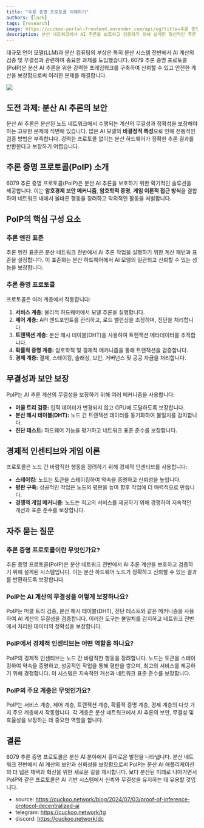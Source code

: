 ```yaml
---
title: "추론 증명 프로토콜 이해하기"
authors: [lark]
tags: [research]
image: https://cuckoo-portal-frontend.onrender.com/api/og?title=추론 증명 프로토콜 이해하기
description: 분산 네트워크에서 AI 추론을 보호하고 검증하기 위해 설계된 혁신적인 추론 증명 프로토콜을 탐구합니다. 이 프로토콜이 분산 AI 컴퓨팅의 고유한 문제를 어떻게 해결하는지 알아보세요.
---
```


대규모 언어 모델(LLM)과 분산 컴퓨팅의 부상은 특히 분산 시스템 전반에서 AI 계산의 검증 및 무결성과 관련하여 중요한 과제를 도입했습니다. 6079 추론 증명 프로토콜(PoIP)은 분산 AI 추론을 위한 강력한 프레임워크를 구축하여 신뢰할 수 있고 안전한 계산을 보장함으로써 이러한 문제를 해결합니다.

![](https://cuckoo-network.b-cdn.net/2024-07-03-proof-of-inference-protocol-decentralized-ai.webp)

## 도전 과제: 분산 AI 추론의 보안

분산 AI 추론은 분산된 노드 네트워크에서 수행되는 계산의 무결성과 정확성을 보장해야 하는 고유한 문제에 직면해 있습니다. 많은 AI 모델의 **비결정적 특성**으로 인해 전통적인 검증 방법은 부족합니다. 강력한 프로토콜 없이는 분산 하드웨어가 정확한 추론 결과를 반환한다고 보장하기 어렵습니다.

## 추론 증명 프로토콜(PoIP) 소개

6079 추론 증명 프로토콜(PoIP)은 분산 AI 추론을 보호하기 위한 획기적인 솔루션을 제공합니다. 이는 **암호경제 보안 메커니즘**, **암호학적 증명**, **게임 이론적 접근 방식**을 결합하여 네트워크 내에서 올바른 행동을 장려하고 악의적인 활동을 처벌합니다.

## PoIP의 핵심 구성 요소

### 추론 엔진 표준

추론 엔진 표준은 분산 네트워크 전반에서 AI 추론 작업을 실행하기 위한 계산 패턴과 표준을 설정합니다. 이 표준화는 분산 하드웨어에서 AI 모델의 일관되고 신뢰할 수 있는 성능을 보장합니다.

### 추론 증명 프로토콜

프로토콜은 여러 계층에서 작동합니다:
1. **서비스 계층:** 물리적 하드웨어에서 모델 추론을 실행합니다.
2. **제어 계층:** API 엔드포인트를 관리하고, 로드 밸런싱을 조정하며, 진단을 처리합니다.
3. **트랜잭션 계층:** 분산 해시 테이블(DHT)을 사용하여 트랜잭션 메타데이터를 추적합니다.
4. **확률적 증명 계층:** 암호학적 및 경제적 메커니즘을 통해 트랜잭션을 검증합니다.
5. **경제 계층:** 결제, 스테이킹, 슬래싱, 보안, 거버넌스 및 공공 자금을 처리합니다.

## 무결성과 보안 보장

PoIP는 AI 추론 계산의 무결성을 보장하기 위해 여러 메커니즘을 사용합니다:
- **머클 트리 검증:** 입력 데이터가 변경되지 않고 GPU에 도달하도록 보장합니다.
- **분산 해시 테이블(DHT):** 노드 간 트랜잭션 데이터를 동기화하여 불일치를 감지합니다.
- **진단 테스트:** 하드웨어 기능을 평가하고 네트워크 표준 준수를 보장합니다.

## 경제적 인센티브와 게임 이론

프로토콜은 노드 간 바람직한 행동을 장려하기 위해 경제적 인센티브를 사용합니다:
- **스테이킹:** 노드는 토큰을 스테이킹하여 약속을 증명하고 신뢰성을 높입니다.
- **평판 구축:** 성공적인 작업은 노드의 평판을 높여 향후 작업에 더 매력적으로 만듭니다.
- **경쟁적 게임 메커니즘:** 노드는 최고의 서비스를 제공하기 위해 경쟁하여 지속적인 개선과 표준 준수를 보장합니다.

## 자주 묻는 질문

### 추론 증명 프로토콜이란 무엇인가요?

추론 증명 프로토콜(PoIP)은 분산 네트워크 전반에서 AI 추론 계산을 보호하고 검증하기 위해 설계된 시스템입니다. 이는 분산 하드웨어 노드가 정확하고 신뢰할 수 있는 결과를 반환하도록 보장합니다.

### PoIP는 AI 계산의 무결성을 어떻게 보장하나요?

PoIP는 머클 트리 검증, 분산 해시 테이블(DHT), 진단 테스트와 같은 메커니즘을 사용하여 AI 계산의 무결성을 검증합니다. 이러한 도구는 불일치를 감지하고 네트워크 전반에서 처리된 데이터의 정확성을 보장합니다.

### PoIP에서 경제적 인센티브는 어떤 역할을 하나요?

PoIP의 경제적 인센티브는 노드 간 바람직한 행동을 장려합니다. 노드는 토큰을 스테이킹하여 약속을 증명하고, 성공적인 작업을 통해 평판을 쌓으며, 최고의 서비스를 제공하기 위해 경쟁합니다. 이 시스템은 지속적인 개선과 네트워크 표준 준수를 보장합니다.

### PoIP의 주요 계층은 무엇인가요?

PoIP는 서비스 계층, 제어 계층, 트랜잭션 계층, 확률적 증명 계층, 경제 계층의 다섯 가지 주요 계층에서 작동합니다. 각 계층은 분산 네트워크에서 AI 추론의 보안, 무결성 및 효율성을 보장하는 데 중요한 역할을 합니다.

## 결론

6079 추론 증명 프로토콜은 분산 AI 분야에서 흥미로운 발전을 나타냅니다. 분산 네트워크 전반에서 AI 계산의 보안과 신뢰성을 보장함으로써 PoIP는 분산 AI 애플리케이션의 더 넓은 채택과 혁신을 위한 새로운 길을 제시합니다. 보다 분산된 미래로 나아가면서 PoIP와 같은 프로토콜은 AI 기반 시스템에서 신뢰와 무결성을 유지하는 데 유용할 것입니다.

- source: https://cuckoo.network/blog/2024/07/03/proof-of-inference-protocol-decentralized-ai
- telegram: https://cuckoo.network/tg
- discord: https://cuckoo.network/dc

